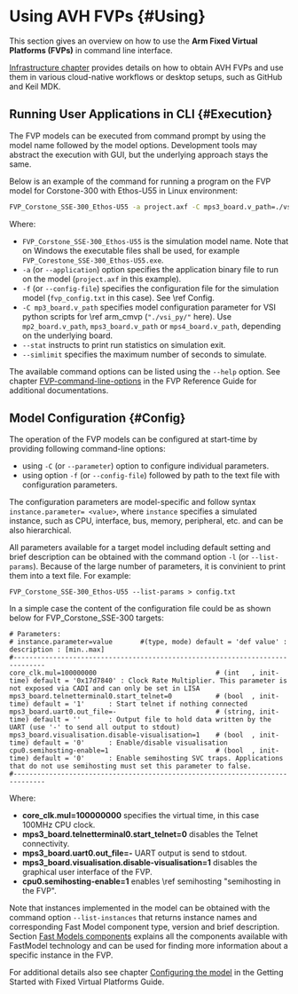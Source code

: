 # Using AVH FVPs {#Using}

This section gives an overview on how to use the **Arm Fixed Virtual Platforms (FVPs)** in command line interface.

[Infrastructure chapter](../../infrastructure/html/index.html) provides details on how to obtain AVH FVPs and use them in various cloud-native workflows or desktop setups, such as GitHub and Keil MDK.

## Running User Applications in CLI {#Execution}

The FVP models can be executed from command prompt by using the model name followed by the model options. Development tools may abstract the execution with GUI, but the underlying approach stays the same.

Below is an example of the command for running a program on the FVP model for Corstone-300 with Ethos-U55 in Linux environment:

```bash
FVP_Corstone_SSE-300_Ethos-U55 -a project.axf -C mps3_board.v_path=./vsi_py/ -f fvp_config.txt --simlimit 24 --stat
```

Where:
 - `FVP_Corstone_SSE-300_Ethos-U55` is the simulation model name. Note that on Windows the executable files shall be used, for example `FVP_Corestone_SSE-300_Ethos-U55.exe`. 
 - `-a` (or `--application`) option specifies the application binary file to run on the model (`project.axf` in this example).
 - `-f` (or `--config-file`) specifies the configuration file for the simulation model (`fvp_config.txt` in this case). See \ref Config.
 - `-C mp3_board.v_path` specifies model configuration parameter for VSI python scripts for \ref arm_cmvp (`"./vsi_py/"` here). Use `mp2_board.v_path`, `mps3_board.v_path` or `mps4_board.v_path`, depending on the underlying board.
 - `--stat` instructs to print run statistics on simulation exit.
 - `--simlimit` specifies the maximum number of seconds to simulate.

The available command options can be listed using the `--help` option. See chapter [FVP-command-line-options](https://developer.arm.com/documentation/100966/latest/Getting-Started-with-Fixed-Virtual-Platforms/FVP-command-line-options) in the FVP Reference Guide for additional documentations.

## Model Configuration {#Config}

The operation of the FVP models can be configured at start-time by providing following command-line options:
 - using `-C` (or `--parameter`) option to configure individual parameters.
 - using option `-f` (or `--config-file`) followed by path to the text file with configuration parameters.

The configuration parameters are model-specific and follow syntax `instance.parameter= <value>`, where `instance` specifies a simulated instance, such as CPU, interface, bus, memory, peripheral,  etc. and can be also hierarchical.

All parameters available for a target model including default setting and brief description can be obtained with the command option `-l` (or `--list-params`). Because of the large number of parameters, it is convinient to print them into a text file. For example:

```
FVP_Corstone_SSE-300_Ethos-U55 --list-params > config.txt
```

In a simple case the content of the configuration file could be as shown below for FVP_Corstone_SSE-300 targets:

```
# Parameters:
# instance.parameter=value       #(type, mode) default = 'def value' : description : [min..max]
#------------------------------------------------------------------------------
core_clk.mul=100000000                              # (int   , init-time) default = '0x17d7840' : Clock Rate Multiplier. This parameter is not exposed via CADI and can only be set in LISA
mps3_board.telnetterminal0.start_telnet=0           # (bool  , init-time) default = '1'      : Start telnet if nothing connected
mps3_board.uart0.out_file=-                         # (string, init-time) default = ''       : Output file to hold data written by the UART (use '-' to send all output to stdout)
mps3_board.visualisation.disable-visualisation=1    # (bool  , init-time) default = '0'      : Enable/disable visualisation
cpu0.semihosting-enable=1                           # (bool  , init-time) default = '0'      : Enable semihosting SVC traps. Applications that do not use semihosting must set this parameter to false.
#------------------------------------------------------------------------------
```

Where:
 - **core_clk.mul=100000000** specifies the virtual time, in this case 100MHz CPU clock.
 - **mps3_board.telnetterminal0.start_telnet=0** disables the Telnet connectivity.
 - **mps3_board.uart0.out_file=-** UART output is send to stdout.
 - **mps3_board.visualisation.disable-visualisation=1** disables the graphical user interface of the FVP.
 - **cpu0.semihosting-enable=1** enables \ref semihosting "semihosting in the FVP".

Note that instances implemented in the model can be obtained with the command option `--list-instances` that returns instance names and corresponding Fast Model component type, version and brief description. Section [Fast Models components](https://developer.arm.com/documentation/100964/latest/Fast-Models-components) explains all the components available with FastModel technology and can be used for finding more information about a specific instance in the FVP.

For additional details also see chapter [Configuring the model](https://developer.arm.com/documentation/100966/latest/Getting-Started-with-Fixed-Virtual-Platforms/Configuring-the-model) in the Getting Started with Fixed Virtual Platforms Guide.

